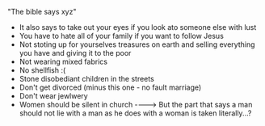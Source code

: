 "The bible says xyz" 
- It also says to take out your eyes if you look ato someone else with lust
- You have to hate all of your family if you want to follow Jesus
- Not stoting up for yourselves treasures on earth and selling everything you have and giving it to the poor
- Not wearing mixed fabrics 
- No shellfish :(
- Stone disobediant children in the streets 
- Don't get divorced (minus this one - no fault marriage)
- Don't wear jewlwery 
- Women should be silent in church
----> But the part that says a man should not lie with a man as he does with a woman is taken literally...?
